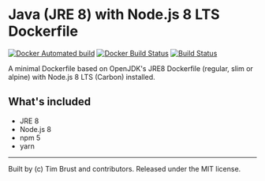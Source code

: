 # Java (JRE 8) with Node.js 8 LTS Dockerfile

[![Docker Automated build](https://img.shields.io/docker/automated/timbru31/java-node.svg)](https://hub.docker.com/r/timbru31/java-node/)
[![Docker Build Status](https://img.shields.io/docker/build/timbru31/java-node.svg)](https://hub.docker.com/r/timbru31/java-node/)
[![Build Status](https://travis-ci.org/timbru31/docker-java-node.svg?branch=master)](https://travis-ci.org/timbru31/docker-java-node)

A minimal Dockerfile based on OpenJDK's JRE8 Dockerfile (regular, slim or alpine) with Node.js 8 LTS (Carbon) installed.

## What's included

* JRE 8
* Node.js 8
* npm 5
* yarn

---
Built by (c) Tim Brust and contributors. Released under the MIT license.
